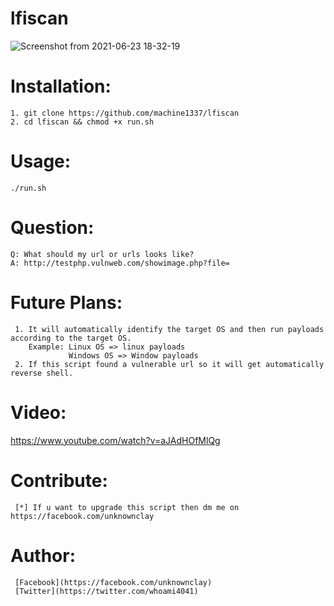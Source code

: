 # lfiscan

![Screenshot from 2021-06-23 18-32-19](https://user-images.githubusercontent.com/82051128/123108622-028bf480-d454-11eb-8e74-b33f10c1a2ae.png)

# Installation:
    1. git clone https://github.com/machine1337/lfiscan
    2. cd lfiscan && chmod +x run.sh
  
# Usage:
    ./run.sh
    
# Question:
    Q: What should my url or urls looks like?
    A: http://testphp.vulnweb.com/showimage.php?file=
   
# Future Plans:
     1. It will automatically identify the target OS and then run payloads according to the target OS.
        Example: Linux OS => linux payloads
                 Windows OS => Window payloads
     2. If this script found a vulnerable url so it will get automatically reverse shell.

# Video:
  https://www.youtube.com/watch?v=aJAdHOfMlQg
     
# Contribute:
     [*] If u want to upgrade this script then dm me on https://facebook.com/unknownclay
     
# Author:
     [Facebook](https://facebook.com/unknownclay)
     [Twitter](https://twitter.com/whoami4041)
